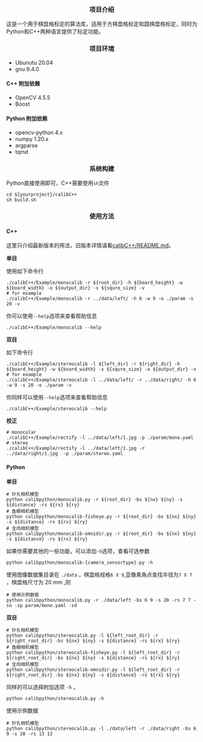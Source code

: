 ### <div align="center">项目介绍</div>
这是一个用于棋盘格标定的算法库，适用于方棋盘格标定和圆棋盘格标定，同时为Python和C++两种语言提供了标定功能。

### <div align="center">项目环境</div>
* Ubunutu 20.04
* gnu 9.4.0

####  C++ 附加依赖
* OpenCV 4.5.5
* Boost

####  Python 附加依赖
* opencv-python 4.x
* numpy 1.20.x
* argparse
* tqmd

### <div align="center"> 系统构建</div>
Python直接使用即可，C++需要使用`sh`文件
```shell
cd ${yourproject}/calibC++
sh build.sh
```

### <div align="center">使用方法</div>
#### C++
这里只介绍最新版本的用法，旧版本详情请看[calibC++/README.md](calibC++/README.md)。


**单目**

使用如下命令行
```shell
./calibC++/Example/monocalib -r ${root_dir} -h ${board_height} -w ${board_width} -o ${output_dir} -s ${squre_size} -v
# for example
./calibC++/Example/monocalib -r ../data/left/ -h 6 -w 9 -o ./param -s 20 -v
```
你可以使用`--help`选项来查看帮助信息
```shell
./calibC++/Example/monocalib --help
```
**双目**

如下命令行
```shell
./calibC++/Example/stereocalib -l ${left_dir} -r ${right_dir} -h ${board_height} -w ${board_width} -s ${squre_size} -o ${output_dir} -v
# for example
./calibC++/Example/stereocalib -l ../data/left/ -r ../data/right/ -h 6 -w 9 -s 20 -o ./param -v
```
你同样可以使用`--help`选项来查看帮助信息
```shell
./calibC++/Example/stereocalib --help
```
**校正**
```shell
# monocular
./calibC++/Example/rectify -l ../data/left/1.jpg -p ./param/mono.yaml
# stereo
./calibC++/Example/rectify -l ../data/left/1.jpg -r ../data/right/1.jpg  -p ./param/stereo.yaml 
```



#### Python
**单目**
```shell
# 针孔相机模型
python calibpython/monocalib.py -r ${root_dir} -bs ${nx} ${ny} -s ${distance} -rs ${rx} ${ry}
# 鱼眼相机模型
python calibpython/monocalib-fisheye.py -r ${root_dir} -bs ${nx} ${ny} -s ${distance} -rs ${rx} ${ry}
# 全向相机模型
python calibpython/monocalib-omnidir.py -r ${root_dir} -bs ${nx} ${ny} -s ${distance} -rs ${rx} ${ry}
```
如果你需要其他的一些功能，可以添加`-h`选项，查看可选参数
```shell
python calibpython/monocalib-{camera_sensortype}.py -h
```
使用图像数据集目录在 `./data` ，棋盘格规格`6 X 9`,亚像素角点查找半径为`7 X 7 `，棋盘格尺寸为 $20$ mm ,则
```shell
# 使用示例数据
python calibpython/monocalib.py -r ./data/left -bs 6 9 -s 20 -rs 7 7 -so -sp param/mono.yaml -sd
```
**双目**
```shell
# 针孔相机模型
python calibpython/stereocalib.py -l ${left_root_dir} -r ${right_root_dir} -bs ${nx} ${ny} -s ${distance} -rs ${rx} ${ry}
# 鱼眼相机模型
python calibpython/stereocalib-fisheye.py -l ${left_root_dir} -r ${right_root_dir} -bs ${nx} ${ny} -s ${distance} -rs ${rx} ${ry}
# 全向相机模型
python calibpython/stereocalib-omnidir.py -l ${left_root_dir} -r ${right_root_dir} -bs ${nx} ${ny} -s ${distance} -rs ${rx} ${ry}
```
同样的可以选择附加选项 `-h` ，
```shell
python calibpython/stereocalib.py -h
```

使用示例数据
```shell
# 针孔相机模型
python calibpython/stereocalib.py -l ./data/left -r ./data/right -bs 6 9 -s 20 -rs 13 13 
```